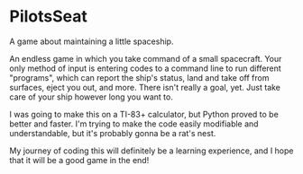 # PilotsSeat
A game about maintaining a little spaceship.

An endless game in which you take command of a small spacecraft. Your only method of input is entering codes to a command line to run different "programs", which can report the ship's status, land and take off from surfaces, eject you out, and more.
There isn't really a goal, yet. Just take care of your ship however long you want to.

I was going to make this on a TI-83+ calculator, but Python proved to be better and faster.
I'm trying to make the code easily modifiable and understandable, but it's probably gonna be a rat's nest.

My journey of coding this will definitely be a learning experience, and I hope that it will be a good game in the end!
